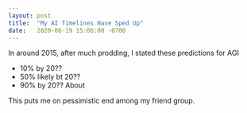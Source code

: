 ```yaml
---
layout: post
title:  "My AI Timelines Have Sped Up"
date:   2020-06-19 15:06:00 -0700
---
```


In around 2015, after much prodding, I stated these predictions for AGI

* 10% by 20??
* 50% likely bt 20??
* 90% by 20??
About

This puts me on pessimistic end among my friend group.
